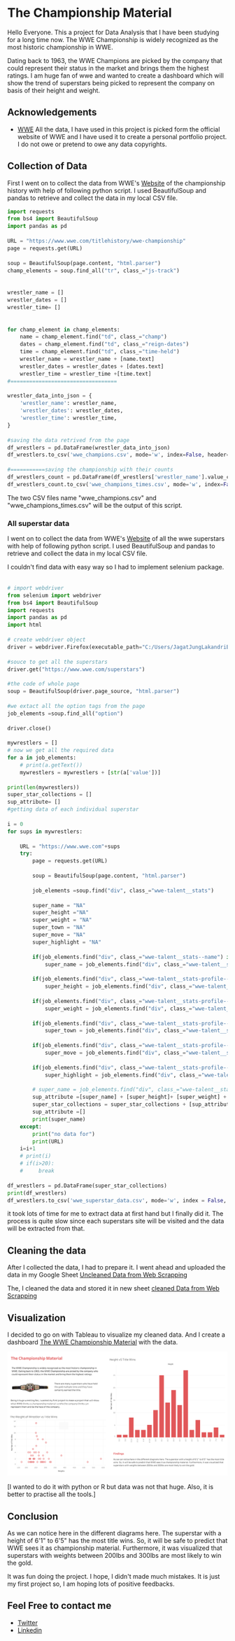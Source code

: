 # The Championship Material
Hello Everyone. This a project for Data Analysis that I have been studying for a long time now. The WWE Championship is widely recognized as the most historic championship in WWE. 

Dating back to 1963, the WWE Champions are picked by the company that could represent their status in the market and brings them the highest ratings. I am huge fan of wwe and wanted to create a dashboard which will show the trend of superstars being picked to represent the company on basis of their height and weight.


## Acknowledgements

 - [WWE](https://www.wwe.com/)
All the data, I have used in this project is picked form the official website of WWE and I have used it to create a personal portfolio project. I do not owe or pretend to owe any data copyrights.


## Collection of Data
First I went on to collect the data from WWE's [Website](https://www.wwe.com/titlehistory/wwe-championship) of the championship history with help of following python script. I used BeautifulSoup and pandas to retrieve and collect the data in my local CSV file.

```python
import requests
from bs4 import BeautifulSoup
import pandas as pd

URL = "https://www.wwe.com/titlehistory/wwe-championship"
page = requests.get(URL)

soup = BeautifulSoup(page.content, "html.parser")
champ_elements = soup.find_all("tr", class_="js-track")


wrestler_name = []
wrestler_dates = []
wrestler_time= []


for champ_element in champ_elements:
    name = champ_element.find("td", class_="champ")
    dates = champ_element.find("td", class_="reign-dates")
    time = champ_element.find("td", class_="time-held")
    wrestler_name = wrestler_name + [name.text]
    wrestler_dates = wrestler_dates + [dates.text]
    wrestler_time = wrestler_time +[time.text]
#==================================

wrestler_data_into_json = {
    'wrestler_name': wrestler_name,
    'wrestler_dates': wrestler_dates,
    'wrestler_time': wrestler_time,
}

#saving the data retrived from the page
df_wrestlers = pd.DataFrame(wrestler_data_into_json)
df_wrestlers.to_csv('wwe_champions.csv', mode='w', index=False, header=False)

#===========saving the championship with their counts
df_wrestlers_count = pd.DataFrame(df_wrestlers['wrestler_name'].value_counts().rename_axis('unique_values').reset_index(name='counts'))
df_wrestlers_count.to_csv('wwe_champions_times.csv', mode='w', index=False, header=False)

```
The two CSV files name "wwe_champions.csv" and "wwe_champions_times.csv" will be the output of this script. 

### All superstar data

I went on to collect the data from WWE's [Website](https://www.wwe.com/titlehistory/wwe-championship) of all the wwe superstars with help of following python script. I used BeautifulSoup and pandas to retrieve and collect the data in my local CSV file.

I couldn't find data with easy way so I had to implement selenium package. 

```python 

# import webdriver
from selenium import webdriver
from bs4 import BeautifulSoup
import requests
import pandas as pd
import html
  
# create webdriver object
driver = webdriver.Firefox(executable_path="C:/Users/JagatJungLakandriBK/Downloads/Programs/geckodriver.exe")

#souce to get all the superstars
driver.get("https://www.wwe.com/superstars")

#the code of whole page
soup = BeautifulSoup(driver.page_source, "html.parser")

#we extact all the option tags from the page
job_elements =soup.find_all("option")

driver.close()

mywrestlers = []
# now we get all the required data 
for a in job_elements:
    # print(a.getText())
    mywrestlers = mywrestlers + [str(a['value'])]

print(len(mywrestlers))
super_star_collections = []
sup_attribute= []
#getting data of each individual superstar

i = 0
for sups in mywrestlers:

    URL = "https://www.wwe.com"+sups    
    try:
        page = requests.get(URL)

        soup = BeautifulSoup(page.content, "html.parser")

        job_elements =soup.find("div", class_="wwe-talent__stats")

        super_name = "NA"
        super_height ="NA"
        super_weight = "NA"
        super_town = "NA"
        super_move = "NA"
        super_highlight = "NA"

        if(job_elements.find("div", class_="wwe-talent__stats--name") is not None):
            super_name = job_elements.find("div", class_="wwe-talent__stats--name").p.get_text()
        
        if(job_elements.find("div", class_="wwe-talent__stats-profile--height") is not None):
            super_height = job_elements.find("div", class_="wwe-talent__stats-profile--height").p.get_text()
        
        if(job_elements.find("div", class_="wwe-talent__stats-profile--weight") is not None):
            super_weight = job_elements.find("div", class_="wwe-talent__stats-profile--weight").p.get_text()

        if(job_elements.find("div", class_="wwe-talent__stats-profile--hometown") is not None):
            super_town = job_elements.find("div", class_="wwe-talent__stats-profile--hometown").p.get_text()
        
        if(job_elements.find("div", class_="wwe-talent__stats-profile--signature") is not None):
            super_move = job_elements.find("div", class_="wwe-talent__stats-profile--signature").p.get_text()
        
        if(job_elements.find("div", class_="wwe-talent__stats-profile--highlights") is not None):
            super_highlight = job_elements.find("div", class_="wwe-talent__stats-profile--highlights").p.get_text()
        
        # super_name = job_elements.find("div", class_="wwe-talent__stats-profile--highlights").p.get_text()
        sup_attribute =[super_name] + [super_height]+ [super_weight] + [super_move] + [super_town] + [super_highlight]
        super_star_collections = super_star_collections + [sup_attribute]
        sup_attribute =[]
        print(super_name)
    except:
        print("no data for")
        print(URL)
    i=i+1
    # print(i)
    # if(i>20):
    #     break

df_wrestlers = pd.DataFrame(super_star_collections)
print(df_wrestlers)
df_wrestlers.to_csv('wwe_superstar_data.csv', mode='w', index = False, encoding = 'utf-8-sig')

```

it took lots of time for me to extract data at first hand but I finally did it. The process is quite slow since each superstars site will be visited and the data will be extracted from that.


## Cleaning the data
After I collected the data, I had to prepare it. I went ahead and uploaded the data in my Google Sheet 
[Uncleaned Data from Web Scrapping](https://docs.google.com/spreadsheets/d/1q2JQJgYbR0KTkoeDBBwfMDnBdSY_U7mdwMui9LssnYg/edit?usp=sharing)

The, I cleaned the data and stored it in new sheet [cleaned Data from Web Scrapping](https://docs.google.com/spreadsheets/d/1bKzMvAisY098uhg1O0dt4Ts6N7iVLEozL4GmqZXRbNA/edit?usp=sharing)

## Visualization
I decided to go on with Tableau to visualize my cleaned data. And I create a dashboard [The WWE Championship Material](https://public.tableau.com/views/TheWWEChampionshipMaterial/Dashboard1?:language=en-US&:display_count=n&:origin=viz_share_link) with the data.   

![Report](https://github.com/JagatJung/The-Championship-Material/blob/main/Report.png)


[I wanted to do it with python or R but data was not that huge. Also, it is better to practise all the tools.]

## Conclusion
As we can notice here in the different diagrams here. The superstar with a height of 6'1" to 6'5" has the most title wins. So, it will be safe to predict that WWE sees it as championship material. Furthermore, it was visualized that superstars with weights between 200lbs and 300lbs are most likely to win the gold.

It was fun doing the project. I hope, I didn't made much mistakes. It is just my first project so, I am hoping lots of positive feedbacks. 

## Feel Free to contact me
- [Twitter](https://twitter.com/DataLakandri)
- [Linkedin](https://www.linkedin.com/in/jagat-jung-lakandri-bk-361b94245/)
